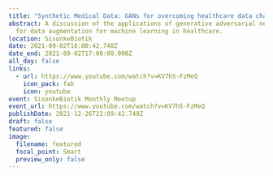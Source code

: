 ```yaml
---
title: "Synthetic Medical Data: GANs for overcoming healthcare data challenges"
abstract: A discussion of the applications of generative adversarial networks
  for data augmentation for machine learning in healthcare.
location: SisonkeBiotik
date: 2021-09-02T16:00:42.740Z
date_end: 2021-09-02T17:00:00.000Z
all_day: false
links:
  - url: https://www.youtube.com/watch?v=KV7hS-FzMeQ
    icon_pack: fab
    icon: youtube
event: SisonkeBiotik Monthly Meetup
event_url: https://www.youtube.com/watch?v=KV7hS-FzMeQ
publishDate: 2021-12-26T22:09:42.749Z
draft: false
featured: false
image:
  filename: featured
  focal_point: Smart
  preview_only: false
---
```

